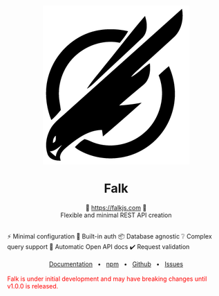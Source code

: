 <p align="center">
  <img src="logo.png" width="340px" align="center" alt="Falk logo" />
  <h1 align="center">Falk</h1>
  <p align="center">
    🤖 <a href="https://falkjs.com">https://falkjs.com</a> 🤖
    <br/>
    Flexible and minimal REST API creation
  </p>
</p>
<br/>
<div style="display:flex;justify-content:center;width:100%;">
    ⚡ Minimal configuration
    🔑 Built-in auth
    📦 Database agnostic
    ❔ Complex query support
    📄 Automatic Open API docs
    ✔️ Request validation
  </ul>
</div>
<br/>
<div align="center">
  <a href="https://falkjs.com">Documentation</a>
  <span>&nbsp;&nbsp;•&nbsp;&nbsp;</span>
  <a href="https://www.npmjs.com/package/falk">npm</a>
  <span>&nbsp;&nbsp;•&nbsp;&nbsp;</span>
  <a href="https://github.com/arnebjorgan/falk">Github</a>
  <span>&nbsp;&nbsp;•&nbsp;&nbsp;</span>
  <a href="https://github.com/arnebjorgan/falk/issues">Issues</a>
  <br />
</div>
</br>
<span style="color:red;">Falk is under initial development and may have breaking changes until v1.0.0 is released.</span>